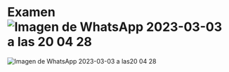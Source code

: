 # Examen![Imagen de WhatsApp 2023-03-03 a las 20 04 28](https://user-images.githubusercontent.com/119340523/222868604-c73e0fc0-a826-49a6-aa99-a2db40df90ad.jpg)
![Imagen de WhatsApp 2023-03-03 a las20 04 28](https://user-images.githubusercontent.com/119340523/222868605-7bf85eee-f448-4f32-a3a6-c0af90d1343c.jpg)
